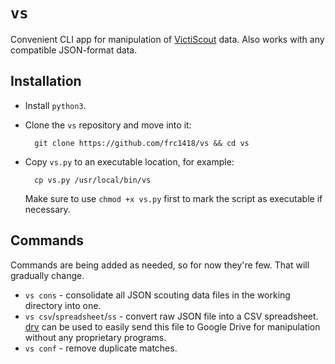 # `vs`
Convenient CLI app for manipulation of [VictiScout](https://github.com/frc1418/VictiScout) data. Also works with any compatible JSON-format data.

## Installation
* Install `python3`.
* Clone the `vs` repository and move into it:

        git clone https://github.com/frc1418/vs && cd vs

* Copy `vs.py` to an executable location, for example:

        cp vs.py /usr/local/bin/vs

    Make sure to use `chmod +x vs.py` first to mark the script as executable if necessary.

## Commands
Commands are being added as needed, so for now they're few. That will gradually change.
* `vs cons` - consolidate all JSON scouting data files in the working directory into one.
* `vs csv`/`spreadsheet`/`ss` - convert raw JSON file into a CSV spreadsheet. [drv](https://github.com/ErikBoesen/drv) can be used to easily send this file to Google Drive for manipulation without any proprietary programs.
* `vs conf` - remove duplicate matches.
